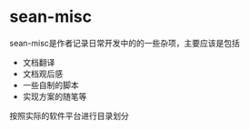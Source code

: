 # sean-misc
sean-misc是作者记录日常开发中的的一些杂项，主要应该是包括
* 文档翻译
* 文档观后感
* 一些自制的脚本
* 实现方案的随笔等

按照实际的软件平台进行目录划分

